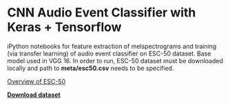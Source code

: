 # CNN Audio Event Classifier with Keras + Tensorflow
iPython notebooks for feature extraction of melspectrograms and training (via transfer learning) of audio event classifier on ESC-50 dataset. Base model used in VGG 16. In order to run, ESC-50 dataset must be downloaded locally and path to **meta/esc50.csv** needs to be specified.


[Overview of ESC-50](https://github.com/karoldvl/ESC-50)

**[Download dataset](https://github.com/karoldvl/ESC-50/archive/master.zip)**
